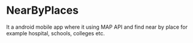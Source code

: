# NearByPlaces
It a android mobile app where it using MAP API and find near by place for example hospital, schools, colleges etc. 
